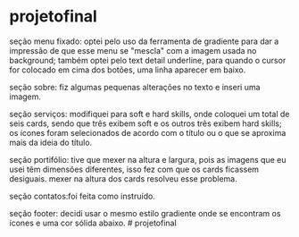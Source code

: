 # projetofinal
seção menu fixado: optei pelo uso da ferramenta de gradiente para dar a impressão de que esse menu se "mescla" com a imagem usada no background; também optei pelo text detail underline, para quando o cursor for colocado em cima dos botões, uma linha aparecer em baixo.

seção sobre: fiz algumas pequenas alterações no texto e inseri uma imagem.

seção serviços: modifiquei para soft e hard skills, onde coloquei um total de seis cards, sendo que três exibem soft e os outros três exibem hard skills; os ícones foram selecionados de acordo com o título ou o que se aproxima mais da ideia do título.

seção portifólio: tive que mexer na altura e largura, pois as imagens que eu usei têm dimensões diferentes, isso fez com que os cards
ficassem desiguais. mexer na altura dos cards resolveu esse problema.

seção contatos:foi feita como instruído.

seção footer: decidi usar o mesmo estilo gradiente onde se encontram os ícones e uma cor sólida abaixo. # projetofinal
